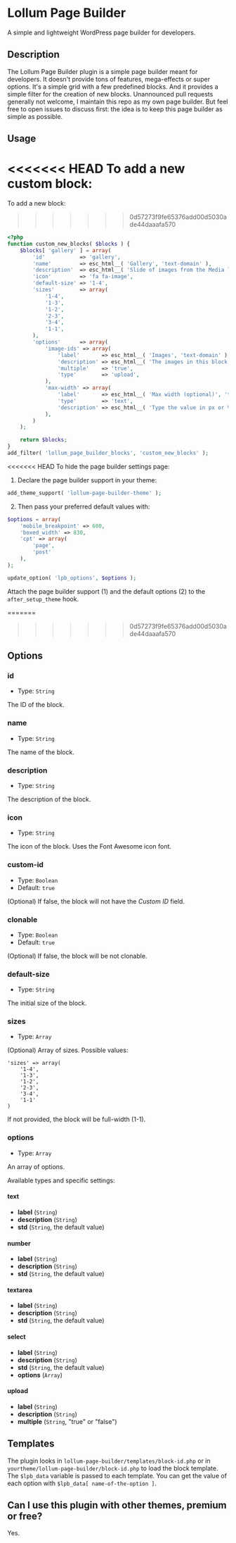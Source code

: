 # Lollum Page Builder
A simple and lightweight WordPress page builder for developers.

## Description
The Lollum Page Builder plugin is a simple page builder meant for developers. It doesn't provide tons of features, mega-effects or super options. It's a simple grid with a few predefined blocks. And it provides a simple filter for the creation of new blocks. Unannounced pull requests generally not welcome, I maintain this repo as my own page builder. But feel free to open issues to discuss first: the idea is to keep this page builder as simple as possible.

## Usage

<<<<<<< HEAD
To add a new custom block:
=======
To add a new block:
>>>>>>> 0d57273f9fe65376add00d5030ade44daaafa570

```php
<?php
function custom_new_blocks( $blocks ) {
	$blocks[ 'gallery' ] = array(
		'id'           => 'gallery',
		'name'         => esc_html__( 'Gallery', 'text-domain' ),
		'description'  => esc_html__( 'Slide of images from the Media library', 'text-domain' ),
		'icon'         => 'fa fa-image',
		'default-size' => '1-4',
		'sizes'        => array(
			'1-4',
			'1-3',
			'1-2',
			'2-3',
			'3-4',
			'1-1',
		),
		'options'      => array(
			'image-ids' => array(
				'label'       => esc_html__( 'Images', 'text-domain' ),
				'description' => esc_html__( 'The images in this block are not cropped (original size uploaded)', 'text-domain' ),
				'multiple'    => 'true',
				'type'        => 'upload',
			),
			'max-width' => array(
				'label'       => esc_html__( 'Max width (optional)', 'text-domain' ),
				'type'        => 'text',
				'description' => esc_html__( 'Type the value in px or % (ie. 600px or 80%)', 'text-domain' ),
			),
		)
	);

	return $blocks;
}
add_filter( 'lollum_page_builder_blocks', 'custom_new_blocks' );
```

<<<<<<< HEAD
To hide the page builder settings page:

1. Declare the page builder support in your theme:

```php
add_theme_support( 'lollum-page-builder-theme' );
```

2. Then pass your preferred default values with:

```php
$options = array(
	'mobile_breakpoint' => 600,
	'boxed_width' => 830,
	'cpt' => array(
		'page',
		'post'
	),
);

update_option( 'lpb_options', $options );
```

Attach the page builder support (1) and the default options (2) to the `after_setup_theme` hook.

=======
>>>>>>> 0d57273f9fe65376add00d5030ade44daaafa570
## Options

### id
- Type: `String`

The ID of the block.

### name
- Type: `String`

The name of the block.

### description
- Type: `String`

The description of the block.

### icon
- Type: `String`

The icon of the block. Uses the Font Awesome icon font.

### custom-id
- Type: `Boolean`
- Default: `true`

(Optional) If false, the block will not have the *Custom ID* field.

### clonable
- Type: `Boolean`
- Default: `true`

(Optional) If false, the block will be not clonable.

### default-size
- Type: `String`

The initial size of the block.

### sizes
- Type: `Array`

(Optional) Array of sizes. Possible values:

```
'sizes' => array(
	'1-4',
	'1-3',
	'1-2',
	'2-3',
	'3-4',
	'1-1'
)
```
If not provided, the block will be full-width (1-1).

### options
- Type: `Array`

An array of options.

Available types and specific settings:

#### text
- **label** (`String`)
- **description** (`String`)
- **std** (`String`, the default value)

#### number
- **label** (`String`)
- **description** (`String`)
- **std** (`String`, the default value)

#### textarea
- **label** (`String`)
- **description** (`String`)
- **std** (`String`, the default value)

#### select
- **label** (`String`)
- **description** (`String`)
- **std** (`String`, the default value)
- **options** (`Array`)

#### upload
- **label** (`String`)
- **description** (`String`)
- **multiple** (`String`, "true" or "false")

## Templates
The plugin looks in `lollum-page-builder/templates/block-id.php` or in `yourtheme/lollum-page-builder/block-id.php` to load the block template. The `$lpb_data` variable is passed to each template. You can get the value of each option with `$lpb_data[ name-of-the-option ]`.

## Can I use this plugin with other themes, premium or free?
Yes.
